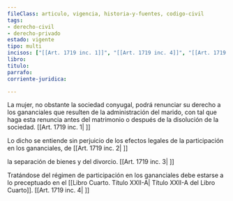 ```yaml
---
fileClass: articulo, vigencia, historia-y-fuentes, codigo-civil
tags:
- derecho-civil
- derecho-privado
estado: vigente
tipo: multi
incisos: ["[[Art. 1719 inc. 1]]", "[[Art. 1719 inc. 4]]", "[[Art. 1719 inc. 3]]", "[[Art. 1719 inc. 2]]"]
libro:
titulo:
parrafo:
corriente-juridica:

---
```

La mujer, no obstante la sociedad conyugal, podrá renunciar su derecho a los gananciales que resulten de la administración del marido, con tal que haga esta renuncia antes del matrimonio o después de la disolución de la sociedad. [[Art. 1719 inc. 1| ]]

Lo dicho se entiende sin perjuicio de los efectos legales de la participación en los gananciales, de [[Art. 1719 inc. 2| ]]

la separación de bienes y del divorcio. [[Art. 1719 inc. 3| ]]

Tratándose del régimen de participación en los gananciales debe estarse a lo preceptuado en el [[Libro Cuarto. Título XXII-A| Título XXII-A del Libro Cuarto]]. [[Art. 1719 inc. 4| ]]